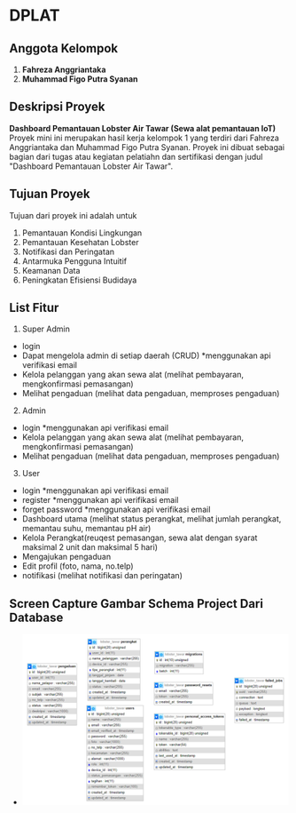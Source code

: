 # DPLAT

## Anggota Kelompok
1. **Fahreza Anggriantaka**
2. **Muhammad Figo Putra Syanan**

## Deskripsi Proyek
**Dashboard Pemantauan Lobster Air Tawar (Sewa alat pemantauan IoT)**
Proyek mini ini merupakan hasil kerja kelompok 1 yang terdiri dari Fahreza Anggriantaka dan Muhammad Figo Putra Syanan. Proyek ini dibuat sebagai bagian dari tugas atau kegiatan pelatiahn dan sertifikasi dengan judul "Dashboard Pemantauan Lobster Air Tawar".

## Tujuan Proyek
Tujuan dari proyek ini adalah untuk
1. Pemantauan Kondisi Lingkungan
2. Pemantauan Kesehatan Lobster
3. Notifikasi dan Peringatan
4. Antarmuka Pengguna Intuitif
5. Keamanan Data
6. Peningkatan Efisiensi Budidaya

## List Fitur
1. Super Admin
- login
- Dapat mengelola admin di setiap daerah (CRUD) *menggunakan api verifikasi email
- Kelola pelanggan yang akan sewa alat (melihat pembayaran, mengkonfirmasi pemasangan)
- Melihat pengaduan (melihat data pengaduan, memproses pengaduan)
2. Admin
- login *menggunakan api verifikasi email
- Kelola pelanggan yang akan sewa alat (melihat pembayaran, mengkonfirmasi pemasangan)
- Melihat pengaduan (melihat data pengaduan, memproses pengaduan)
3. User
- login *menggunakan api verifikasi email
- register *menggunakan api verifikasi email
- forget password *menggunakan api verifikasi email
- Dashboard utama (melihat status perangkat, melihat jumlah perangkat, memantau suhu, memantau pH air)
- Kelola Perangkat(reuqest pemasangan, sewa alat dengan syarat maksimal 2 unit dan maksimal 5 hari)
- Mengajukan pengaduan
- Edit profil (foto, nama, no.telp)
- notifikasi (melihat notifikasi dan peringatan)

## Screen Capture Gambar Schema Project Dari Database
- ![Schema Project Database](public/img/Schema%20Database.png)
